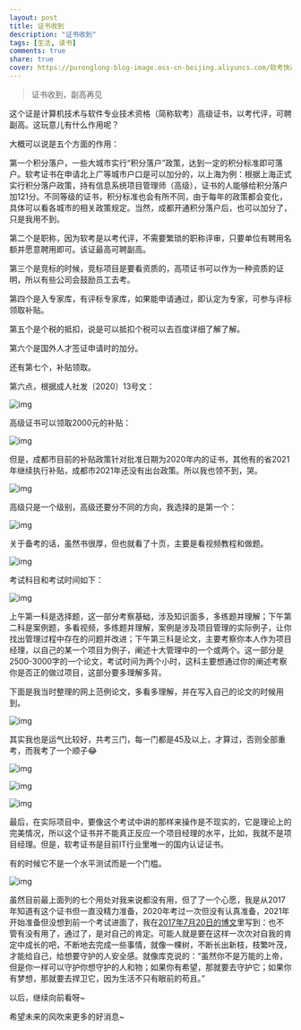 ```yaml
---
layout: post
title: 证书收到
description: "证书收到"
tags: [生活, 读书]
comments: true
share: true
cover: https://puronglong-blog-image.oss-cn-beijing.aliyuncs.com/软考快递封面.jpg
---
```


> 证书收到，副高再见

<!-- more -->

这个证是计算机技术与软件专业技术资格（简称软考）高级证书，以考代评，可聘副高。这玩意儿有什么作用呢？

大概可以说是五个方面的作用：

第一个积分落户，一些大城市实行“积分落户”政策，达到一定的积分标准即可落户。软考证书在申请北上广等城市户口是可以加分的，以上海为例：根据上海正式实行积分落户政策，持有信息系统项目管理师（高级），证书的人能够给积分落户加121分。不同等级的证书，积分标准也会有所不同，由于每年的政策都会变化，具体可以看各城市的相关政策规定。当然，成都开通积分落户后，也可以加分了，只是我用不到。

第二个是职称，因为软考是以考代评，不需要繁琐的职称评审，只要单位有聘用名额并愿意聘用即可。该证最高可聘副高。

第三个是竞标的时候，竞标项目是要看资质的，高项证书可以作为一种资质的证明，所以有些公司会鼓励员工去考。

第四个是入专家库，有评标专家库，如果能申请通过，即认定为专家，可参与评标领取补贴。

第五个是个税的抵扣，说是可以抵扣个税可以去百度详细了解了解。

第六个是国外人才签证申请时的加分。

还有第七个，补贴领取。

第六点，根据成人社发〔2020〕13号文：

![img](https://puronglong-blog-image.oss-cn-beijing.aliyuncs.com/20210918140646.png)

高级证书可以领取2000元的补贴：

![img](https://puronglong-blog-image.oss-cn-beijing.aliyuncs.com/20210918140903.png)

但是，成都市目前的补贴政策针对批准日期为2020年内的证书，其他有的省2021年继续执行补贴，成都市2021年还没有出台政策。所以我也领不到，哭。

![img](https://puronglong-blog-image.oss-cn-beijing.aliyuncs.com/20210918144846.png)

高级只是一个级别，高级还要分不同的方向，我选择的是第一个：

![img](https://puronglong-blog-image.oss-cn-beijing.aliyuncs.com/20210918153015.png)

关于备考的话，虽然书很厚，但也就看了十页，主要是看视频教程和做题。

![img](https://puronglong-blog-image.oss-cn-beijing.aliyuncs.com/20210918145811.png)

考试科目和考试时间如下：

![img](https://puronglong-blog-image.oss-cn-beijing.aliyuncs.com/20210918151941.png)

上午第一科是选择题，这一部分考察基础，涉及知识面多，多练题并理解；下午第二科是案例题，多看视频，多练题并理解，案例是涉及项目管理的实际例子，让你找出管理过程中存在的问题并改进；下午第三科是论文，主要考察你本人作为项目经理，以自己的某一个项目为例子，阐述十大管理中的一个或两个。这一部分是2500-3000字的一个论文，考试时间为两个小时，这科主要想通过你的阐述考察你是否正的做过项目，这部分要多理解多背。

下面是我当时整理的网上范例论文，多看多理解，并在写入自己的论文的时候用到。

![img](https://puronglong-blog-image.oss-cn-beijing.aliyuncs.com/20210918152259.png)

其实我也是运气比较好，共考三门，每一门都是45及以上，才算过，否则全部重考，而我考了一个顺子😂

![img](https://puronglong-blog-image.oss-cn-beijing.aliyuncs.com/20210918145028.png)

![img](https://puronglong-blog-image.oss-cn-beijing.aliyuncs.com/软考证书封面.jpg)

![img](https://puronglong-blog-image.oss-cn-beijing.aliyuncs.com/20210918144145.png)

最后，在实际项目中，要像这个考试中讲的那样来操作是不现实的，它是理论上的完美情况，所以这个证书并不能真正反应一个项目经理的水平，比如，我就不是项目经理。但是，软考证书是目前IT行业里唯一的国内认证证书。

有的时候它不是一个水平测试而是一个门槛。

![img](https://puronglong-blog-image.oss-cn-beijing.aliyuncs.com/20210918153716.png)

虽然目前最上面列的七个用处对我来说都没有用，但了了一个心愿，我是从2017年知道有这个证书但一直没精力准备，2020年考过一次但没有认真准备，2021年开始准备但没想到前一个考试进面了，我在[2017年7月20日的博文](http://www.puronglong.com/2021/07/20/%E8%80%83%E8%AF%95%E9%80%9A%E8%BF%87.html)里写到：也不管有没有用了，通过了，是对自己的肯定。可能人就是要在这样一次次对自我的肯定中成长的吧，不断地去完成一些事情，就像一棵树，不断长出新枝，枝繁叶茂，才能给自己，给想要守护的人安全感。就像库克说的：“虽然你不是万能的上帝，但是你一样可以守护你想守护的人和物；如果你有希望，那就要去守护它；如果你有梦想，那就要去捍卫它，因为生活不只有眼前的苟且。”

以后，继续向前看呀~

希望未来的风吹来更多的好消息~
